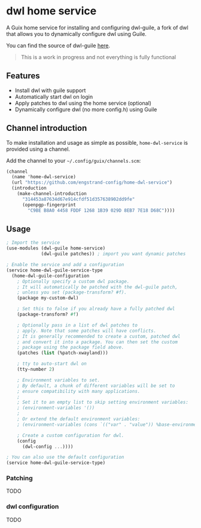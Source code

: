 # dwl home service
A Guix home service for installing and configuring dwl-guile, a fork of dwl that
allows you to dynamically configure dwl using Guile.

You can find the source of dwl-guile
[here](https://github.com/engstrand-config/dwl-guile).

> This is a work in progress and not everything is fully functional

## Features
- Install dwl with guile support
- Automatically start dwl on login
- Apply patches to dwl using the home service (optional)
- Dynamically configure dwl (no more config.h) using Guile

## Channel introduction
To make installation and usage as simple as possible, `home-dwl-service` is
provided using a channel.

Add the channel to your `~/.config/guix/channels.scm`:

```scheme
(channel
  (name 'home-dwl-service)
  (url "https://github.com/engstrand-config/home-dwl-service")
  (introduction
    (make-channel-introduction
      "314453a87634d67e914cfdf51d357638902dd9fe"
      (openpgp-fingerprint
        "C9BE B8A0 4458 FDDF 1268 1B39 029D 8EB7 7E18 D68C"))))
```

## Usage
```scheme
; Import the service
(use-modules (dwl-guile home-service)
             (dwl-guile patches)) ; import you want dynamic patches

; Enable the service and add a configuration
(service home-dwl-guile-service-type
  (home-dwl-guile-configuration
    ; Optionally specify a custom dwl package.
    ; It will automatically be patched with the dwl-guile patch,
    ; unless you set (package-transform? #f).
    (package my-custom-dwl)

    ; Set this to false if you already have a fully patched dwl
    (package-transform? #f)

    ; Optionally pass in a list of dwl patches to
    ; apply. Note that some patches will have conflicts.
    ; It is generally recommended to create a custom, patched dwl
    ; and convert it into a package. You can then set the custom
    ; package using the package field above.
    (patches (list (%patch-xwayland)))

    ; tty to auto-start dwl on
    (tty-number 2)

    ; Environment variables to set.
    ; By default, a chunk of different variables will be set to
    ; ensure compatibility with many applications.
    ;
    ; Set it to an empty list to skip setting environment variables:
    ; (environment-variables '())
    ;
    ; Or extend the default environment variables:
    ; (environment-variables (cons `(("var" . "value")) %base-environment-variables))

    ; Create a custom configuration for dwl.
    (config
      (dwl-config ...))))

; You can also use the default configuration
(service home-dwl-guile-service-type)
```

### Patching
TODO

### dwl configuration
TODO
